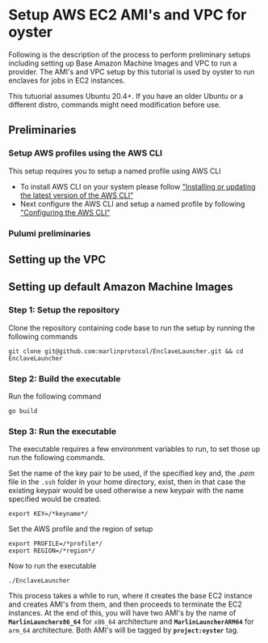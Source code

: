 # Setup AWS EC2 AMI's and VPC for oyster
Following is the description of the process to perform preliminary setups including setting up Base Amazon Machine Images and VPC to run a provider. The AMI's and VPC setup by this tutorial is used by oyster to run enclaves for jobs in EC2 instances.

This tutuorial assumes Ubuntu 20.4+. If you have an older Ubuntu or a different distro, commands might need modification before use.

 
## Preliminaries

### Setup AWS profiles using the AWS CLI
This setup requires you to setup a named profile using AWS CLI 

 - To install AWS CLI on your system please follow ["Installing or updating the latest version of the AWS CLI"](https://docs.aws.amazon.com/cli/latest/userguide/getting-started-install.html)
 - Next configure the AWS CLI and setup a named profile by following ["Configuring the AWS CLI"](https://docs.aws.amazon.com/cli/latest/userguide/cli-chap-configure.html)

### Pulumi preliminaries

## Setting up the VPC

## Setting up default Amazon Machine Images
### Step 1: Setup the repository
Clone the repository containing code base to run the setup by running the following commands

    git clone git@github.com:marlinprotocol/EnclaveLauncher.git && cd EnclaveLauncher
### Step 2: Build the executable
Run the following command

    go build
### Step 3: Run the executable
The executable requires a few environment variables to run, to set those up run the following commands. 

Set the name of the key pair to be used, if the specified key and, the *.pem* file in the `.ssh` folder in your home directory, exist, then in that case the existing keypair would be used otherwise a new keypair with the name specified would be created. 

    export KEY=/*keyname*/
    
Set the AWS profile and the region of setup

    export PROFILE=/*profile*/
    export REGION=/*region*/
Now to run the executable

    ./EnclaveLauncher
This process takes a while to run, where it creates the base EC2 instance and creates AMI's from them, and then proceeds to terminate the EC2 instances. At the end of this, you will have two AMI's by the name of  **`MarlinLauncherx86_64`** for `x86_64` architecture and **`MarlinLauncherARM64`** for `arm_64` architecture. Both AMI's will be tagged by **`project:oyster`** tag.

 


